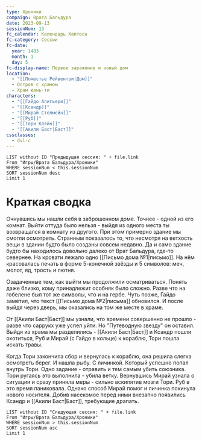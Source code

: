 ```yaml
---
type: Хроники
compaign: Врата Бальдура
date: 2023-09-13
sessionNum: 13
fc_calendar: Календарь Хаптоса
fc-category: Сессии
fc-date:
  year: 1483
  month: 1
  day: 5
fc-display-name: Первое заражение и новый дом
location:
  - "[[Поместье Рейвентри|Дом]]"
  - Остров с храмом
  - Храм юань-ти
characters:
  - "[[Гайдо Алигьери]]"
  - "[[Ксандр]]"
  - "[[Мирай Стелмейн]]"
  - "[[Руб]]"
  - "[[Тори Кляйн]]"
  - "[[Акили Баст|Баст]]"
cssclasses:
  - dvl-c
---
```


```dataview
LIST without ID "Предыдущая сессия: " + file.link
From "Игры/Врата Бальдура/Хроники" 
WHERE sessionNum < this.sessionNum
SORT sessionNum desc
Limit 1
```


# Краткая сводка
Очнувшись мы нашли себя в заброшенном доме. Точнее - одной из его комнат. Выйти оттуда было нельзя - выйдя из одного места ты возвращался в комнату из другого. При этом примерно здание мы смогли осмотреть. Странным показалось то, что несмотря на ветхость вещи в здании будто было созданы совсем недавно. Да и само здание будто бы находилось довольно далеко от Врат Бальдура, где-то севернее.
На кровати лежало одно [[Письмо дома №1|письмо]]. На нём красовалась печать  в форме 5-конечной звёзды и 5 символов: меч, молот, яд, трость и лютня. 

Озадаченные тем, как выйти мы продолжили осматриваться. Понять даже близко, кому принадлежит особняк было сложно. Разве что на гобелене был тот же символы, что и на гербе.  Чуть позже, Гайдо заметил, что текст [[Письмо дома №2|письма]] обновился. И после выйдя через дверь, мы оказались на том же месте в храме. 

От [[Акили Баст|Баст]] мы узнали, что времени совершенно не прошло - разве что саррукх уже успел уйти. Но "Путеводную звезду" он оставил.
Выйдя из храма мы разделились - [[Акили Баст|Баст]] и Ксандр пошли охотиться, Руб и Мирай (с Гайдо в кольце) к кораблю, Тори пошла искать травы.

Когда Тори закончила сбор и вернулась к кораблю, она решила слегка осмотреть берег. И нашла рыбу. С личинкой. Который успешно попал внутрь Тори. Одно задание - отравить и тем самым убить союзника. Тори ругаясь это выполнила - убила ветку. Вернувшись Мирай узнала о ситуации и сразу приняла меры - сильно вскипятив мозги Тори. Руб в это время паниковала. Однако способ Мирай помог и личинка покинула нового носителя. Добив насекомое перед ними внезапно появились Ксандр и [[Акили Баст|Баст]], требующие драпать.


```dataview
LIST without ID "Следующая сессия: " + file.link
From "Игры/Врата Бальдура/Хроники" 
WHERE sessionNum > this.sessionNum
SORT sessionNum asc
Limit 1
```